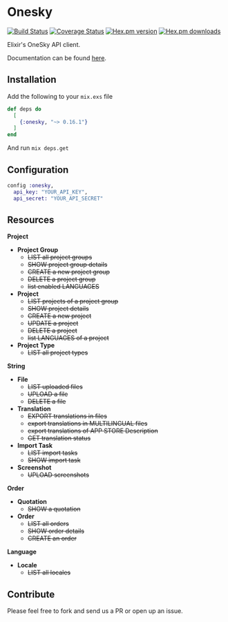 # Onesky

[![Build Status](https://travis-ci.org/ahtung/onesky.ex.svg?branch=master)](https://travis-ci.org/ahtung/onesky.ex)
[![Coverage Status](https://coveralls.io/repos/ahtung/onesky.ex/badge.svg?branch=master)](https://coveralls.io/r/ahtung/onesky.ex?branch=master)
[![Hex.pm version](https://img.shields.io/hexpm/v/onesky.svg?style=flat-square)](https://hex.pm/packages/onesky)
[![Hex.pm downloads](https://img.shields.io/hexpm/dt/onesky.svg)](https://hex.pm/packages/onesky)

Elixir's OneSky API client.

Documentation can be found [here](https://hexdocs.pm/onesky).

## Installation

Add the following to your `mix.exs` file

```elixir
def deps do
  [
    {:onesky, "~> 0.16.1"}
  ]
end
```

And run `mix deps.get`

## Configuration

```elixir
config :onesky,
  api_key: "YOUR_API_KEY",
  api_secret: "YOUR_API_SECRET"
```

## Resources

**Project**
- **Project Group**
    - ~~LIST all project groups~~
    - ~~SHOW project group details~~
    - ~~CREATE a new project group~~
    - ~~DELETE a project group~~
    - ~~list enabled LANGUAGES~~
- **Project**
    - ~~LIST projects of a project group~~
    - ~~SHOW project details~~
    - ~~CREATE a new project~~
    - ~~UPDATE a project~~
    - ~~DELETE a project~~
    - ~~list LANGUAGES of a project~~
- **Project Type**
    - ~~LIST all project types~~

**String**
- **File**
    - ~~LIST uploaded files~~
    - ~~UPLOAD a file~~
    - ~~DELETE a file~~
- **Translation**
    - ~~EXPORT translations in files~~
    - ~~export translations in MULTILINGUAL files~~
    - ~~export translations of APP STORE Description~~
    - ~~GET translation status~~
- **Import Task**
    - ~~LIST import tasks~~
    - ~~SHOW import task~~
- **Screenshot**
    - ~~UPLOAD screenshots~~

**Order**
- **Quotation**
    - ~~SHOW a quotation~~
- **Order**
    - ~~LIST all orders~~
    - ~~SHOW order details~~
    - ~~CREATE an order~~

**Language**
- **Locale**
    - ~~LIST all locales~~

## Contribute

Please feel free to fork and send us a PR or open up an issue.
